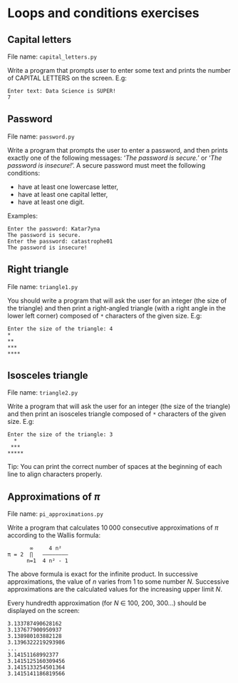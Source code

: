 # Loops and conditions exercises

## Capital letters

File name: `capital_letters.py`

Write a program that prompts user to enter some text and prints the number of CAPITAL LETTERS on the screen. E.g:

    Enter text: Data Science is SUPER!
    7

## Password

File name: `password.py`

Write a program that prompts the user to enter a password, and then prints exactly one of the following messages: ‘_The password is secure._’ or ‘_The password is insecure!_’. A secure password must meet the following conditions:

* have at least one lowercase letter,
* have at least one capital letter,
* have at least one digit.

Examples:

    Enter the password: Katar7yna
    The password is secure.
    Enter the password: catastrophe01
    The password is insecure!

## Right triangle

File name: `triangle1.py`

You should write a program that will ask the user for an integer (the size of the triangle) and then print a right-angled triangle (with a right angle in the lower left corner) composed of `*` characters of the given size. E.g:

    Enter the size of the triangle: 4
    *
    **
    ***
    ****

## Isosceles triangle

File name: `triangle2.py`

Write a program that will ask the user for an integer (the size of the triangle) and then print an isosceles triangle composed of `*` characters of the given size. E.g:

    Enter the size of the triangle: 3
      *
     ***
    *****

Tip: You can print the correct number of spaces at the beginning of each line to align characters properly.

## Approximations of _π_

File name: `pi_approximations.py`

Write a program that calculates 10 000 consecutive approximations of _π_ according to the Wallis formula:

           ∞     4 n²
    π = 2  ∏   ————————
          n=1  4 n² - 1

The above formula is exact for the infinite product. In successive approximations, the value of _n_ varies from 1 to some number _N_. Successive approximations are the calculated values for the increasing upper limit _N_.

Every hundredth approximation (for _N_ ∈ 100, 200, 300...) should be displayed on the screen:

    3.133787490628162
    3.137677900950937
    3.138980103882128
    3.1396322219293986
    ...
    3.14151168992377
    3.1415125160309456
    3.1415133254501364
    3.1415141186819566
